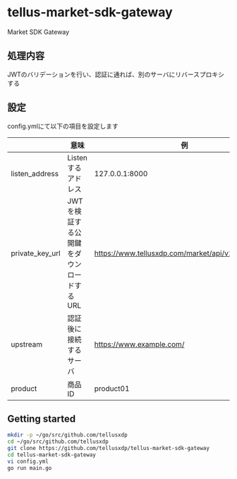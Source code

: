 # tellus-market-sdk-gateway

Market SDK Gateway

## 処理内容

JWTのバリデーションを行い、認証に通れば、別のサーバにリバースプロキシする

## 設定

config.ymlにて以下の項目を設定します

|                 | 意味                      | 例                                                   |
| --------------- | ----------------------- | --------------------------------------------------- |
| listen_address  | Listenするアドレス            | 127.0.0.1:8000                                      |
| private_key_url | JWTを検証する公開鍵をダウンロードするURL | https://www.tellusxdp.com/market/api/v1/public_keys |
| upstream        | 認証後に接続するサーバ             | https://www.example.com/                            |
| product         | 商品ID                    | product01                                           |



## Getting started

```bash
mkdir -p ~/go/src/github.com/tellusxdp
cd ~/go/src/github.com/tellusxdp
git clone https://github.com/tellusxdp/tellus-market-sdk-gateway
cd tellus-market-sdk-gateway
vi config.yml
go run main.go
```
